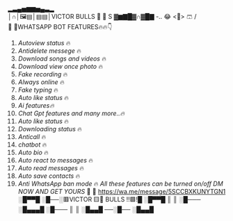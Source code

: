 ▂▃▄▅▆▆▅▄▃▂            
│∩│🖼️▤│▤▤│VICTOR BULLS 🐂 🐂 S
 ▓▆▇█▓∩▓█▇ -.. 😂
 <🦺>
   🩳
  /    \
🥾 🥾WHATSAPP BOT FEATURES🔥🔥👇
1. *Autoview status* 🔥
2. *Antidelete messege* 🔥
3. *Download songs and videos* 🔥
4. *Download view once photo* 🔥
5. *Fake recording* 🔥
6. *Always online* 🔥
7. *Fake typing* 🔥
8. *Auto like status* 🔥
9. *Ai   features🔥* 
10. *Chat Gpt  features and many more..🔥* 
11. *Auto like status* 🔥
12. *Downloading status* 🔥
13. *Anticall* 🔥
14. *chatbot* 🔥
15. *Auto bio* 🔥
16. *Auto react to messages* 🔥
17. *Auto read messages* 🔥
18. *Auto save contacts* 🔥
19. *Anti WhatsApp ban mode* 🔥
*All these features* *can be* *turned on/off* 
 *DM NOW AND GET YOURS* 💯 🫴
https://wa.me/message/5SCCBXKUNYTGN1
░█▀▀█ ░█──░🟥VICTOR 🟨🐂 BULLS !!🟩!█ ░█▀▀█ ║ ║ ░█─── ░█▄▄▄█ ░█─── ║ ║ ░█▄▄█ ──░█── ░█▄▄█
<!---
Victormemba98/Victormemba98 is a ✨ special ✨ repository because its `README.md` (this file) appears on your GitHub profile.
You can click the Preview link to take a look at your changes.
--->
